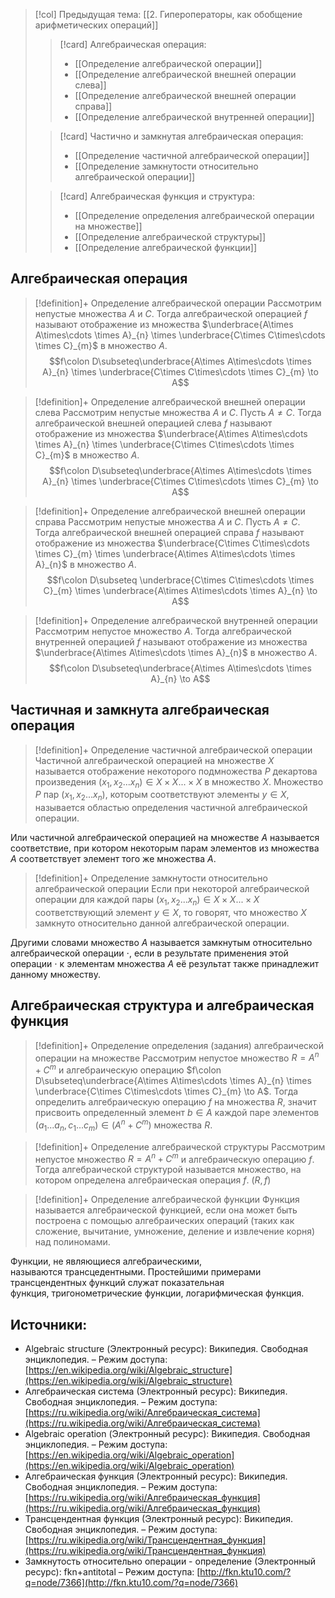 > [!col] Предыдущая тема: [[2. Гипероператоры, как обобщение арифметических операций]]
>> [!card] Алгебраическая операция:
>> * [[Определение aлгебраической операции]]
>> * [[Определение aлгебраической внешней операции слева]]
>> * [[Определение aлгебраической внешней операции справа]]
>> * [[Определение aлгебраической внутренней операции]]
>
>> [!card] Частично и замкнутая алгебраическая операция:
>>* [[Определение частичной алгебраической операции]]
>>* [[Определение замкнутости относительно алгебраической операции]]
>
>> [!card] Алгебраическая функция и структура:
>>* [[Определение определения алгебраической операции на множестве]]
>>* [[Определение алгебраической структуры]]
>>* [[Определение алгебраической функции]]

## Алгебраическая операция
> [!definition]+ Определение aлгебраической операции
> Рассмотрим непустые множества $A$ и $C$. Тогда aлгебраической операцией $f$ называют отображение из множества $\underbrace{A\times A\times\cdots \times A}_{n} \times \underbrace{C\times C\times\cdots \times C}_{m}$ в множество $A$.
> $$f\colon D\subseteq\underbrace{A\times A\times\cdots \times A}_{n} \times \underbrace{C\times C\times\cdots \times C}_{m} \to A$$

> [!definition]+ Определение aлгебраической внешней операции слева
> Рассмотрим непустые множества $A$ и $C$. Пусть $A \not = C$. Тогда aлгебраической внешней операцией слева $f$ называют отображение из множества $\underbrace{A\times A\times\cdots \times A}_{n} \times \underbrace{C\times C\times\cdots \times C}_{m}$ в множество $A$.
> $$f\colon D\subseteq\underbrace{A\times A\times\cdots \times A}_{n} \times \underbrace{C\times C\times\cdots \times C}_{m} \to A$$

> [!definition]+ Определение aлгебраической внешней операции справа
> Рассмотрим непустые множества $A$ и $C$. Пусть $A \not = C$. Тогда aлгебраической внешней операцией справа $f$ называют отображение из множества $\underbrace{C\times C\times\cdots \times C}_{m} \times \underbrace{A\times A\times\cdots \times A}_{n}$ в множество $A$.
> $$f\colon D\subseteq \underbrace{C\times C\times\cdots \times C}_{m} \times \underbrace{A\times A\times\cdots \times A}_{n} \to A$$

> [!definition]+ Определение aлгебраической внутренней операции
> Рассмотрим непустое множество $A$. Тогда aлгебраической внутренней операцией $f$ называют отображение из множества $\underbrace{A\times A\times\cdots \times A}_{n}$ в множество $A$.
> $$f\colon D\subseteq\underbrace{A\times A\times\cdots \times A}_{n} \to A$$

## Частичная и замкнута алгебраическая операция 
> [!definition]+ Определение частичной алгебраической операции
> Частичной алгебраической операцией на множестве $X$ называется отображение некоторого подмножества $P$ декартова произведения $(x_1, x_2 ... x_n) \in X \times X ... \times X$ в множество $X$. Множество $P$ пар $(x_1, x_2 ... x_n)$, которым соответствуют элементы $y \in X$, называется областью определения частичной алгебраической операции.

Или частичной алгебраической операцией на множестве $A$ называется соответствие, при котором некоторым парам элементов из множества $A$ соответствует элемент того же множества $A$.

> [!definition]+ Определение замкнутости относительно алгебраической операции
> Если при некоторой алгебраической операции для каждой пары $(x_1, x_2 ... x_n) \in X \times X ... \times X$ соответствующий элемент $y \in X$, то говорят, что множество $X$ замкнуто относительно данной алгебраической операции.

Другими словами множество $A$ называется замкнутым относительно алгебраической операции $\cdot$, если в результате применения этой операции $\cdot$ к элементам множества $A$ её результат также принадлежит данному множеству.  

## Алгебраическая структура и алгебраическая функция
> [!definition]+ Определение определения (задания) алгебраической операции на множестве
> Рассмотрим непустое множество $R = A^n + C^m$ и алгебраическую операцию $f\colon D\subseteq\underbrace{A\times A\times\cdots \times A}_{n} \times \underbrace{C\times C\times\cdots \times C}_{m} \to A$. Тогда определить алгебраическую операцию $f$ на множества $R$, значит присвоить определенный элемент $b \in A$ каждой паре элементов $(a_1 ... a_n, c_1 ... c_m) \in (A^n + C^m)$ множества $R$.

> [!definition]+ Определение алгебраической структуры
> Рассмотрим непустое множество $R = A^n + C^m$ и алгебраическую операцию $f$. Тогда алгебраической структурой называется множество, на котором определена алгебраическая операция $f$. 
> $(R,f)$

> [!definition]+ Определение алгебраической функции
> Функция называется алгебраической функцией, если она может быть построена с помощью алгебраических операций (таких как сложение, вычитание, умножение, деление и извлечение корня) над полиномами.

Функции, не являющиеся алгебраическими, называются трансцедентными. Простейшими примерами трансцендентных функций служат показательная функция, тригонометрические функции, логарифмическая функция.  

## Источники:
* Algebraic structure (Электронный ресурс): Википедия. Свободная энциклопедия. – Режим доступа: [https://en.wikipedia.org/wiki/Algebraic_structure](https://en.wikipedia.org/wiki/Algebraic_structure)
* Алгебраическая система (Электронный ресурс): Википедия. Свободная энциклопедия. – Режим доступа: [https://ru.wikipedia.org/wiki/Алгебраическая_система](https://ru.wikipedia.org/wiki/Алгебраическая_система)
* Algebraic operation (Электронный ресурс): Википедия. Свободная энциклопедия. – Режим доступа: [https://en.wikipedia.org/wiki/Algebraic_operation](https://en.wikipedia.org/wiki/Algebraic_operation)
* Алгебраическая функция (Электронный ресурс): Википедия. Свободная энциклопедия. – Режим доступа: [https://ru.wikipedia.org/wiki/Алгебраическая_функция](https://ru.wikipedia.org/wiki/Алгебраическая_функция)
* Трансцендентная функция (Электронный ресурс): Википедия. Свободная энциклопедия. – Режим доступа: [https://ru.wikipedia.org/wiki/Трансцендентная_функция](https://ru.wikipedia.org/wiki/Трансцендентная_функция)
* Замкнутость относительно операции - определение (Электронный ресурс): fkn+antitotal – Режим доступа: [http://fkn.ktu10.com/?q=node/7366](http://fkn.ktu10.com/?q=node/7366)